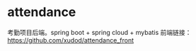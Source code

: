 # attendance
考勤项目后端。spring boot + spring cloud + mybatis
前端链接：https://github.com/xudod/attendance_front


